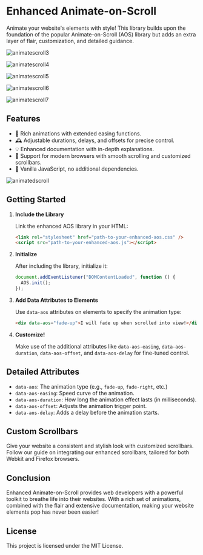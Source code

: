 # Enhanced Animate-on-Scroll

Animate your website's elements with style! This library builds upon the foundation of the popular Animate-on-Scroll (AOS) library but adds an extra layer of flair, customization, and detailed guidance.

![animatescroll3](http://www.evanmarie.com/content/images/2023/10/animatescroll3.png)

![animatescroll4](http://www.evanmarie.com/content/images/2023/10/animatescroll4.png)

![animatescroll5](http://www.evanmarie.com/content/images/2023/10/animatescroll5.png)

![animatescroll6](http://www.evanmarie.com/content/images/2023/10/animatescroll6.png)

![animatescroll7](http://www.evanmarie.com/content/images/2023/10/animatescroll7.png)

## Features

- 🌈 Rich animations with extended easing functions.
- 🕰 Adjustable durations, delays, and offsets for precise control.
- 💡 Enhanced documentation with in-depth explanations.
- 🚀 Support for modern browsers with smooth scrolling and customized scrollbars.
- 🔧 Vanilla JavaScript, no additional dependencies.

![animatedscroll](http://www.evanmarie.com/content/images/2023/10/animatedscroll.gif)

## Getting Started

1. **Include the Library**

   Link the enhanced AOS library in your HTML:

   ```html
   <link rel="stylesheet" href="path-to-your-enhanced-aos.css" />
   <script src="path-to-your-enhanced-aos.js"></script>
   ```

2. **Initialize**

   After including the library, initialize it:

   ```javascript
   document.addEventListener("DOMContentLoaded", function () {
     AOS.init();
   });
   ```

3. **Add Data Attributes to Elements**

   Use `data-aos` attributes on elements to specify the animation type:

   ```html
   <div data-aos="fade-up">I will fade up when scrolled into view!</div>
   ```

4. **Customize!**

   Make use of the additional attributes like `data-aos-easing`, `data-aos-duration`, `data-aos-offset`, and `data-aos-delay` for fine-tuned control.

## Detailed Attributes

- `data-aos`: The animation type (e.g., `fade-up`, `fade-right`, etc.)
- `data-aos-easing`: Speed curve of the animation.
- `data-aos-duration`: How long the animation effect lasts (in milliseconds).
- `data-aos-offset`: Adjusts the animation trigger point.
- `data-aos-delay`: Adds a delay before the animation starts.

## Custom Scrollbars

Give your website a consistent and stylish look with customized scrollbars. Follow our guide on integrating our enhanced scrollbars, tailored for both Webkit and Firefox browsers.

## Conclusion

Enhanced Animate-on-Scroll provides web developers with a powerful toolkit to breathe life into their websites. With a rich set of animations, combined with the flair and extensive documentation, making your website elements pop has never been easier!

## License

This project is licensed under the MIT License.
